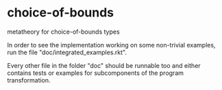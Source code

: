 # choice-of-bounds
metatheory for choice-of-bounds types

In order to see the implementation working on some non-trivial examples, run the file "doc/integrated_examples.rkt". 

Every other file in the folder "doc" should be runnable too and either contains tests or examples for subcomponents of the program transformation.
